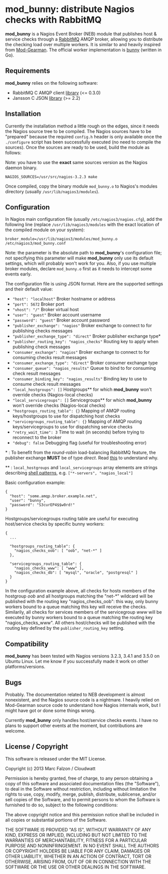 mod_bunny: distribute Nagios checks with RabbitMQ
=================================================

**mod_bunny** is a Nagios Event Broker (NEB) module that publishes host & service checks through a [RabbitMQ](http://www.rabbitmq.com/) AMQP broker, allowing you to distribute the checking load over multiple workers. It is similar to and heavily inspired from [Mod-Gearman](https://labs.consol.de/nagios/mod-gearman/). The official worker implementation is [bunny](http://github.com/cloudwatt/bunny) (written in Go).

Requirements
------------

**mod_bunny** relies on the following software:

* RabbitMQ C AMQP client [library](http://github.com/alanxz/rabbitmq-c) (<= 0.3.0)
* Jansson C JSON [library](http://www.digip.org/jansson/) (>= 2.2)

Installation
------------

Currently the installation method a little rough on the edges, since it needs the Nagios source tree to be compiled. The Nagios sources have to be "prepared" because the required `config.h` header is only available once the `./configure` script has been successfully executed (no need to compile the sources). Once the sources are ready to be used, build the module as follows:

Note: you have to use the **exact** same sources version as the Nagios daemon binary.

```
NAGIOS_SOURCES=/usr/src/nagios-3.2.3 make
```

Once compiled, copy the binary module `mod_bunny.o` to Nagios's modules directory (usually `/usr/lib/nagios3/modules`).

Configuration
-------------

In Nagios main configuration file (usually `/etc/nagios3/nagios.cfg`), add the following line (replace `/usr/lib/nagios3/modules` with the exact location of the compiled module on your system):

```
broker_module=/usr/lib/nagios3/modules/mod_bunny.o /etc/nagios3/mod_bunny.conf
```

Note: the parameter is the absolute path to **mod_bunny**'s configuration file; not specifying this parameter will make **mod_bunny** only use its default settings, which will probably won't work for you. Also, if you use multiple broker modules, declare `mod_bunny.o` first as it needs to intercept some events early.

The configuration file is using JSON format. Here are the supported settings and their default value:

* `"host": "localhost"` Broker hostname or address
* `"port": 5672` Broker port
* `"vhost": "/"` Broker virtual host
* `"user": "guest"` Broker account username
* `"password": "guest"` Broker account password
* `"publisher_exchange": "nagios"` Broker exchange to connect to for publishing checks messages
* `"publisher_exchange_type": "direct"` Broker publisher exchange type*
* `"publisher_routing_key": "nagios_checks"` Routing key to apply when publishing check messages
* `"consumer_exchange": "nagios"` Broker exchange to connect to for consuming checks result messages
* `"consumer_exchange_type": "direct"` Broker consumer exchange type
* `"consumer_queue": "nagios_results"` Queue to bind to for consuming check result messages
* `"consumer_binding_key": "nagios_results"` Binding key to use to consume check result messages
* `"local_hostgroups": []` Hostgroups** for which __mod_bunny__ won't override checks (Nagios-local checks)
* `"local_servicegroups": []` Servicegroups** for which __mod_bunny__ won't override checks (Nagios-local checks)
* `"hostgroups_routing_table": {}` Mapping of AMQP routing keys/hostgroups to use for dispatching host checks
* `"servicegroups_routing_table": {}` Mapping of AMQP routing keys/servicegroups to use for dispatching service checks
* `"retry_wait_time": 3` Time to wait (in seconds) before trying to reconnect to the broker
* `"debug": false` Debugging flag (useful for troubleshooting error)

\* : To benefit from the _round-robin_ load-balancing RabbitMQ feature, the publisher exchange **MUST** be of type _direct_. Read [this](http://www.rabbitmq.com/tutorials/amqp-concepts.html#exchange-direct) to understand why.

\*\* : `local_hostgroups` and `local_servicegroups` array elements are strings describing [shell patterns](http://www.gnu.org/software/findutils/manual/html_node/find_html/Shell-Pattern-Matching.html), e.g. `["*-servers", "nagios_local"]`

Basic configuration example:

```
{
  "host": "some.amqp.broker.example.net",
  "user": "bunny",
  "password": "S3curEP4$$w0rd!"
}
```

Hostgroups/servicegroups routing table are useful for executing host/service checks by specific bunny workers:

```
{
  ...

  "hostgroups_routing_table": {
    "nagios_checks_oob": [ "oob", "net-*" ]
  },

  "servicegroups_routing_table": {
    "nagios_checks_www": [ "www" ],
    "nagios_checks_db": [ "mysql", "oracle", "postgresql" ]
  }
}
```

In the configuration example above, all checks for hosts members of the hostgroup _oob_ and all hostgroups matching the "net-*" wildcard will be published with the routing key "nagios_checks_oob": this way, only bunny workers bound to a queue matching this key will receive the checks. Similarily, all checks for services members of the servicegroup _www_ will be executed by bunny workers bound to a queue matching the routing key "nagios_checks_www". All others host/checks will be published with the routing key defined by the `publisher_routing_key` setting.

Compatibility
-------------

**mod_bunny** has been tested with Nagios versions 3.2.3, 3.4.1 and 3.5.0 on Ubuntu Linux. Let me know if you successfully made it work on other platforms/versions.

Bugs
----

Probably. The documentation related to NEB development is almost nonexistent, and the Nagios source code is a nightmare. I heavily relied on Mod-Gearman source code to understand how Nagios internals work, but I might have got or done some things wrong.

Currently **mod_bunny** only handles host/service checks events. I have no plans to support other events at the moment, but contributions are welcome.

License / Copyright
-------------------

This software is released under the MIT License.

Copyright (c) 2013 Marc Falzon / Cloudwatt

Permission is hereby granted, free of charge, to any person obtaining a copy
of this software and associated documentation files (the "Software"), to deal
in the Software without restriction, including without limitation the rights
to use, copy, modify, merge, publish, distribute, sublicense, and/or sell
copies of the Software, and to permit persons to whom the Software is
furnished to do so, subject to the following conditions:

The above copyright notice and this permission notice shall be included in all
copies or substantial portions of the Software.

THE SOFTWARE IS PROVIDED "AS IS", WITHOUT WARRANTY OF ANY KIND, EXPRESS OR
IMPLIED, INCLUDING BUT NOT LIMITED TO THE WARRANTIES OF MERCHANTABILITY,
FITNESS FOR A PARTICULAR PURPOSE AND NONINFRINGEMENT. IN NO EVENT SHALL THE
AUTHORS OR COPYRIGHT HOLDERS BE LIABLE FOR ANY CLAIM, DAMAGES OR OTHER
LIABILITY, WHETHER IN AN ACTION OF CONTRACT, TORT OR OTHERWISE, ARISING FROM,
OUT OF OR IN CONNECTION WITH THE SOFTWARE OR THE USE OR OTHER DEALINGS IN THE
SOFTWARE.
